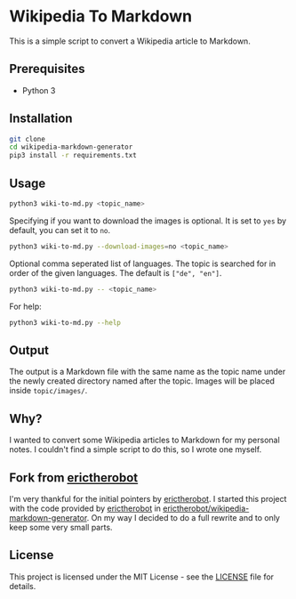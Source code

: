 # Wikipedia To Markdown

This is a simple script to convert a Wikipedia article to Markdown.

## Prerequisites

- Python 3

## Installation

```bash
git clone
cd wikipedia-markdown-generator
pip3 install -r requirements.txt
```

## Usage

```bash
python3 wiki-to-md.py <topic_name>
```

Specifying if you want to download the images is optional. It is set to `yes` 
by default, you can set it to `no`.

```bash
python3 wiki-to-md.py --download-images=no <topic_name>
```

Optional comma seperated list of languages. 
The topic is searched for in order of the given languages.
The default is `["de", "en"]`.

```bash
python3 wiki-to-md.py -- <topic_name>
```

For help:

```bash
python3 wiki-to-md.py --help
```

## Output

The output is a Markdown file with the same name as the topic name under the newly created directory named after the topic. Images will be placed inside `topic/images/`.

## Why?

I wanted to convert some Wikipedia articles to Markdown for my personal notes. I couldn't find a simple script to do this, so I wrote one myself.

## Fork from [erictherobot](https://github.com/erictherobot)
I'm very thankful for the initial pointers by [erictherobot](https://github.com/erictherobot).
I started this project with the code provided by [erictherobot](https://github.com/erictherobot) in [erictherobot/wikipedia-markdown-generator](https://github.com/erictherobot/wikipedia-markdown-generator). 
On my way I decided to do a full rewrite and to only keep some very small parts.

## License

This project is licensed under the MIT License - see the [LICENSE](LICENSE) file for details.
